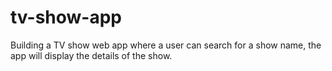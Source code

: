 # tv-show-app
Building a TV show web app where a user can search for a show name, the app will display the details of the show. 
